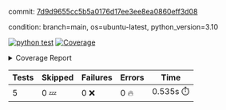 commit: [7d9d9655cc5b5a0176d17ee3ee8ea0860eff3d08](https://github.com/rcmdnk/python-action-test/tree/7d9d9655cc5b5a0176d17ee3ee8ea0860eff3d08)

condition: branch=main, os=ubuntu-latest, python_version=3.10

[![python test](https://github.com/rcmdnk/python-action-test/actions/workflows/test.yml/badge.svg)](https://github.com/rcmdnk/python-action-test/actions/runs/4399134088)
<a href="https://github.com/rcmdnk/python-action-test/blob/7d9d9655cc5b5a0176d17ee3ee8ea0860eff3d08/README.md"><img alt="Coverage" src="https://img.shields.io/badge/Coverage-93%25-brightgreen.svg" /></a><details><summary>Coverage Report </summary><table><tr><th>File</th><th>Stmts</th><th>Miss</th><th>Cover</th><th>Missing</th></tr><tbody><tr><td colspan="5"><b>src/python_action_test</b></td></tr><tr><td>&nbsp; &nbsp;<a href="https://github.com/rcmdnk/python-action-test/blob/7d9d9655cc5b5a0176d17ee3ee8ea0860eff3d08/src/python_action_test/python_action_test.py">python_action_test.py</a></td><td>11</td><td>1</td><td>91%</td><td><a href="https://github.com/rcmdnk/python-action-test/blob/7d9d9655cc5b5a0176d17ee3ee8ea0860eff3d08/src/python_action_test/python_action_test.py#L15">15</a></td></tr><tr><td><b>TOTAL</b></td><td><b>15</b></td><td><b>1</b></td><td><b>93%</b></td><td>&nbsp;</td></tr></tbody></table></details>

| Tests | Skipped | Failures | Errors | Time |
| ----- | ------- | -------- | -------- | ------------------ |
| 5 | 0 :zzz: | 0 :x: | 0 :fire: | 0.535s :stopwatch: |

